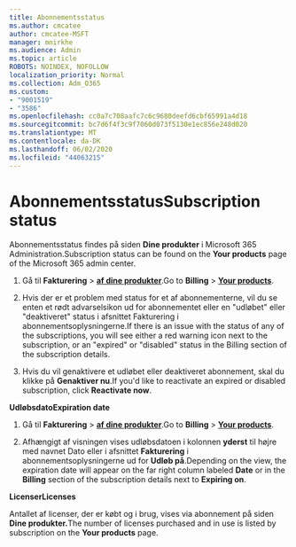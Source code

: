 ```yaml
---
title: Abonnementsstatus
ms.author: cmcatee
author: cmcatee-MSFT
manager: mnirkhe
ms.audience: Admin
ms.topic: article
ROBOTS: NOINDEX, NOFOLLOW
localization_priority: Normal
ms.collection: Adm_O365
ms.custom:
- "9001519"
- "3586"
ms.openlocfilehash: cc0a7c708aafc7c6c9680deefd6cbf65991a4d18
ms.sourcegitcommit: bc7d6f4f3c9f7060d073f5130e1ec856e248d020
ms.translationtype: MT
ms.contentlocale: da-DK
ms.lasthandoff: 06/02/2020
ms.locfileid: "44063215"
---
```

# <a name="subscription-status"></a><span data-ttu-id="b1aaa-102">Abonnementsstatus</span><span class="sxs-lookup"><span data-stu-id="b1aaa-102">Subscription status</span></span>

<span data-ttu-id="b1aaa-103">Abonnementsstatus findes på siden **Dine produkter** i Microsoft 365 Administration.</span><span class="sxs-lookup"><span data-stu-id="b1aaa-103">Subscription status can be found on the **Your products** page of the Microsoft 365 admin center.</span></span>

1. <span data-ttu-id="b1aaa-104">Gå til **Fakturering**  >  **[af dine produkter](https://go.microsoft.com/fwlink/p/?linkid=842054)**.</span><span class="sxs-lookup"><span data-stu-id="b1aaa-104">Go to **Billing** > **[Your products](https://go.microsoft.com/fwlink/p/?linkid=842054)**.</span></span>

2. <span data-ttu-id="b1aaa-105">Hvis der er et problem med status for et af abonnementerne, vil du se enten et rødt advarselsikon ud for abonnementet eller en "udløbet" eller "deaktiveret" status i afsnittet Fakturering i abonnementsoplysningerne.</span><span class="sxs-lookup"><span data-stu-id="b1aaa-105">If there is an issue with the status of any of the subscriptions, you will see either a red warning icon next to the subscription, or an "expired" or "disabled" status in the Billing section of the subscription details.</span></span>

3. <span data-ttu-id="b1aaa-106">Hvis du vil genaktivere et udløbet eller deaktiveret abonnement, skal du klikke på **Genaktiver nu**.</span><span class="sxs-lookup"><span data-stu-id="b1aaa-106">If you'd like to reactivate an expired or disabled subscription, click **Reactivate now**.</span></span>

<span data-ttu-id="b1aaa-107">**Udløbsdato**</span><span class="sxs-lookup"><span data-stu-id="b1aaa-107">**Expiration date**</span></span>

1. <span data-ttu-id="b1aaa-108">Gå til **Fakturering**  >  **[af dine produkter](https://go.microsoft.com/fwlink/p/?linkid=842054)**.</span><span class="sxs-lookup"><span data-stu-id="b1aaa-108">Go to **Billing** > **[Your products](https://go.microsoft.com/fwlink/p/?linkid=842054)**.</span></span>

2. <span data-ttu-id="b1aaa-109">Afhængigt af visningen vises udløbsdatoen i kolonnen **yderst** til højre med navnet Dato eller i afsnittet **Fakturering** i abonnementsoplysningerne ud for **Udløb på**.</span><span class="sxs-lookup"><span data-stu-id="b1aaa-109">Depending on the view, the expiration date will appear on the far right column labeled **Date** or in the **Billing** section of the subscription details next to **Expiring on**.</span></span>

<span data-ttu-id="b1aaa-110">**Licenser**</span><span class="sxs-lookup"><span data-stu-id="b1aaa-110">**Licenses**</span></span>

<span data-ttu-id="b1aaa-111">Antallet af licenser, der er købt og i brug, vises via abonnement på siden **Dine produkter.**</span><span class="sxs-lookup"><span data-stu-id="b1aaa-111">The number of licenses purchased and in use is listed by subscription on the **Your products** page.</span></span>

